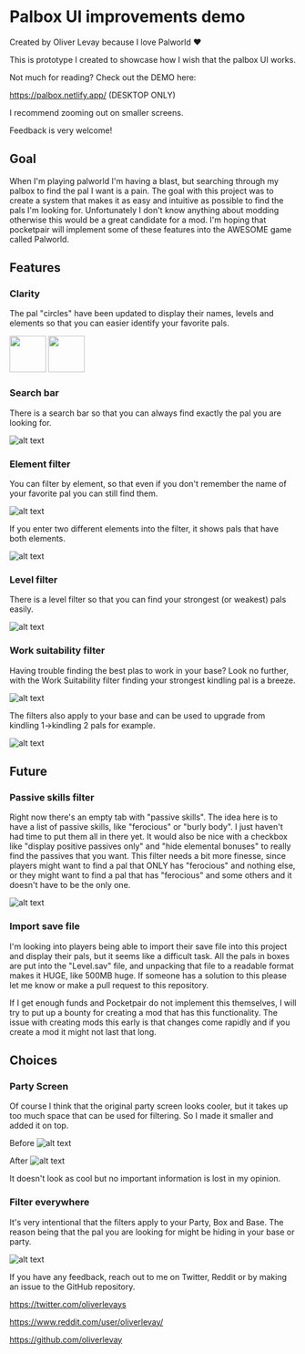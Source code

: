 # Palbox UI improvements demo

Created by Oliver Levay because I love Palworld ❤️

This is prototype I created to showcase how I wish that the palbox UI works.

Not much for reading? Check out the DEMO here:

https://palbox.netlify.app/ (DESKTOP ONLY)

I recommend zooming out on smaller screens.

Feedback is very welcome!

## Goal

When I'm playing palworld I'm having a blast, but searching through my palbox to find the pal I want is a pain. The goal with this project was to create a system that makes it as easy and intuitive as possible to find the pals I'm looking for. Unfortunately I don't know anything about modding otherwise this would be a great candidate for a mod. I'm hoping that pocketpair will implement some of these features into the AWESOME game called Palworld.

## Features

### Clarity

The pal "circles" have been updated to display their names, levels and elements so that you can easier identify your favorite pals.

<img
 height="64"
 src="https://palbox.netlify.app/readme/foxsparks.png" />
<img
 height="64"
 src="https://palbox.netlify.app/readme/jormun.png" />

### Search bar

There is a search bar so that you can always find exactly the pal you are looking for.

![alt text](https://palbox.netlify.app/readme/search.png)

### Element filter

You can filter by element, so that even if you don't remember the name of your favorite pal you can still find them.

![alt text](https://palbox.netlify.app/readme/elements1.png)

If you enter two different elements into the filter, it shows pals that have both elements.

![alt text](https://palbox.netlify.app/readme/elements2.png)

### Level filter

There is a level filter so that you can find your strongest (or weakest) pals easily.

![alt text](https://palbox.netlify.app/readme/image.png)

### Work suitability filter

Having trouble finding the best plas to work in your base? Look no further, with the Work Suitability filter finding your strongest kindling pal is a breeze. 

![alt text](https://palbox.netlify.app/readme/image-1.png)

The filters also apply to your base and can be used to upgrade from kindling 1->kindling 2 pals for example.

![alt text](https://palbox.netlify.app/readme/image-2.png)

## Future

### Passive skills filter

Right now there's an empty tab with "passive skills". The idea here is to have a list of passive skills, like "ferocious" or "burly body". I just haven't had time to put them all in there yet. It would also be nice with a checkbox like "display positive passives only" and "hide elemental bonuses" to really find the passives that you want. This filter needs a bit more finesse, since players might want to find a pal that ONLY has "ferocious" and nothing else, or they might want to find a pal that has "ferocious" and some others and it doesn't have to be the only one. 

![alt text](https://palbox.netlify.app/readme/image-3.png)

### Import save file

I'm looking into players being able to import their save file into this project and display their pals, but it seems like a difficult task. All the pals in boxes are put into the "Level.sav" file, and unpacking that file to a readable format makes it HUGE, like 500MB huge. If someone has a solution to this please let me know or make a pull request to this repository.

If I get enough funds and Pocketpair do not implement this themselves, I will try to put up a bounty for creating a mod that has this functionality. The issue with creating mods this early is that changes come rapidly and if you create a mod it might not last that long.

## Choices

### Party Screen

Of course I think that the original party screen looks cooler, but it takes up too much space that can be used for filtering. So I made it smaller and added it on top.

Before
![alt text](https://palbox.netlify.app/readme/image-4.png)

After
![alt text](https://palbox.netlify.app/readme/image-5.png)

It doesn't look as cool but no important information is lost in my opinion.

### Filter everywhere

It's very intentional that the filters apply to your Party, Box and Base. The reason being that the pal you are looking for might be hiding in your base or party. 

![alt text](https://palbox.netlify.app/readme/image-6.png)

If you have any feedback, reach out to me on Twitter, Reddit or by making an issue to the GitHub repository.

https://twitter.com/oliverlevays

https://www.reddit.com/user/oliverlevay/

https://github.com/oliverlevay

